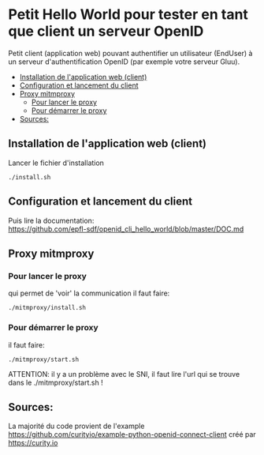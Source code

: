 # Petit Hello World pour tester en tant que client un serveur OpenID

Petit client (application web) pouvant authentifier un utilisateur (EndUser) à un serveur d'authentification OpenID (par exemple votre serveur Gluu). 

- [Installation de l'application web (client)](#installation-de-lapplication-web-client)
- [Configuration et lancement du client](#configuration-et-lancement-du-client)
- [Proxy mitmproxy](#proxy-mitmproxy)
  * [Pour lancer le proxy](#pour-lancer-le-proxy)
  * [Pour démarrer le proxy](#pour-démarrer-le-proxy)
- [Sources:](#sources)



## Installation de l'application web (client)
Lancer le fichier d'installation
```
./install.sh
```

## Configuration et lancement du client
Puis lire la documentation:<br>
https://github.com/epfl-sdf/openid_cli_hello_world/blob/master/DOC.md

## Proxy mitmproxy

### Pour lancer le proxy
qui permet de 'voir' la communication il faut faire:
```
./mitmproxy/install.sh
```

### Pour démarrer le proxy
il faut faire:
```
./mitmproxy/start.sh
```

ATTENTION: il y a un problème avec le SNI, il faut lire l'url qui se trouve dans le ./mitmproxy/start.sh !



## Sources:
La majorité du code provient de l'example https://github.com/curityio/example-python-openid-connect-client créé par https://curity.io
